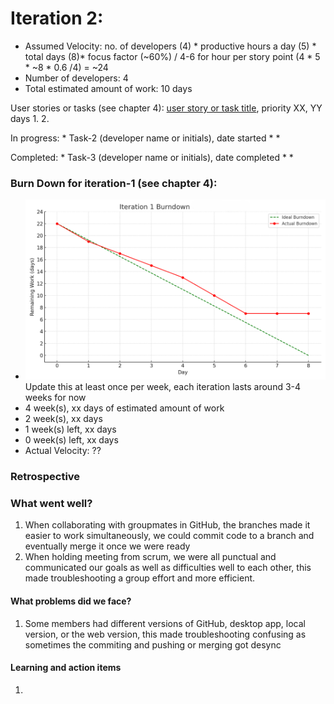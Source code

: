 # Iteration 2:

* Assumed Velocity: no. of developers (4) * productive hours a day (5) * total days (8)* focus factor (~60%) / 4-6 for hour per story point
  (4 * 5 * ~8 * 0.6 /4) = ~24
* Number of developers: 4
* Total estimated amount of work: 10 days

User stories or tasks (see chapter 4): [user story or task title](./user_stories/user_story_01_title.md), priority XX, YY days 
1. 
2. 


In progress: * Task-2 (developer name or initials), date started
* 
* 


Completed: * Task-3 (developer name or initials), date completed
* 
* 

### Burn Down for iteration-1 (see chapter 4):
* ![Example](burn_down_graphs/iteration1_burndown_chart.png) 
Update this at least once per week, each iteration lasts around 3-4 weeks for now 
* 4 week(s), xx days of estimated amount of work 
* 2 week(s), xx days
* 1 week(s) left, xx days
* 0 week(s) left, xx days
* Actual Velocity: ?? 

### Retrospective

### What went well? 

1. When collaborating with groupmates in GitHub, the branches made it easier to work simultaneously, we could commit code to a branch and eventually merge it once we were ready 
2. When holding meeting from scrum, we were all punctual and communicated our goals as well as difficulties well to each other, this made troubleshooting a group effort and more efficient.

#### What problems did we face?

1. Some members had different versions of GitHub, desktop app, local version, or the web version, this made troubleshooting confusing as sometimes the commiting and pushing or merging got desync

#### Learning and action items 

1. 
